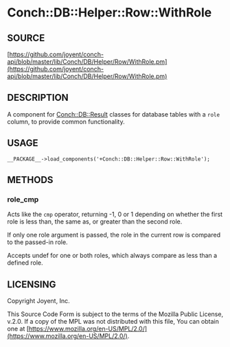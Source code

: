 # Conch::DB::Helper::Row::WithRole

## SOURCE

[https://github.com/joyent/conch-api/blob/master/lib/Conch/DB/Helper/Row/WithRole.pm](https://github.com/joyent/conch-api/blob/master/lib/Conch/DB/Helper/Row/WithRole.pm)

## DESCRIPTION

A component for [Conch::DB::Result](../modules/Conch%3A%3ADB%3A%3AResult) classes for database tables with a `role`
column, to provide common functionality.

## USAGE

```
__PACKAGE__->load_components('+Conch::DB::Helper::Row::WithRole');
```

## METHODS

### role\_cmp

Acts like the `cmp` operator, returning -1, 0 or 1 depending on whether the first role is less
than, the same as, or greater than the second role.

If only one role argument is passed, the role in the current row is compared to the passed-in
role.

Accepts undef for one or both roles, which always compare as less than a defined role.

## LICENSING

Copyright Joyent, Inc.

This Source Code Form is subject to the terms of the Mozilla Public License,
v.2.0. If a copy of the MPL was not distributed with this file, You can obtain
one at [https://www.mozilla.org/en-US/MPL/2.0/](https://www.mozilla.org/en-US/MPL/2.0/).
